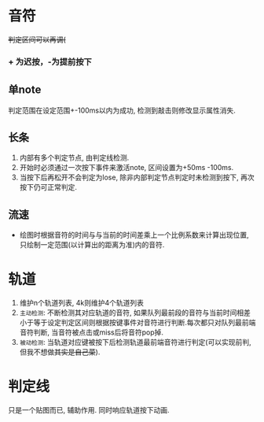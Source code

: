# 音符
~~判定区间可以再调(~~
### + 为迟按，-为提前按下
## 单note
  判定范围在设定范围+-100ms以内为成功, 检测到敲击则修改显示属性消失.  

## 长条
  1. 内部有多个判定节点, 由判定线检测.
  2. 开始时必须通过一次按下事件来激活note, 区间设置为+50ms -100ms. 
  3. 当按下后再松开不会判定为lose, 除非内部判定节点判定时未检测到按下, 再次按下仍可正常判定.
## 流速
- 绘图时根据音符的时间与与当前的时间差乘上一个比例系数来计算出现位置, 只绘制一定范围(以计算出的距离为准)内的音符.

# 轨道
  1. 维护n个轨道列表, 4k则维护4个轨道列表
  2. ``主动检测``: 不断检测其对应轨道的音符, 如果队列最前段的音符与当前时间相差小于等于设定判定区间则根据按键事件对音符进行判断.每次都只对队列最前端音符判断, 当音符被点击或miss后将音符pop掉.
  3. ``被动检测``: 当轨道对应键被按下后检测轨道最前端音符进行判定(可以实现前判, 但我不想做~~其实是自己菜~~). 

# 判定线
只是一个贴图而已, 辅助作用. 同时响应轨道按下动画.
